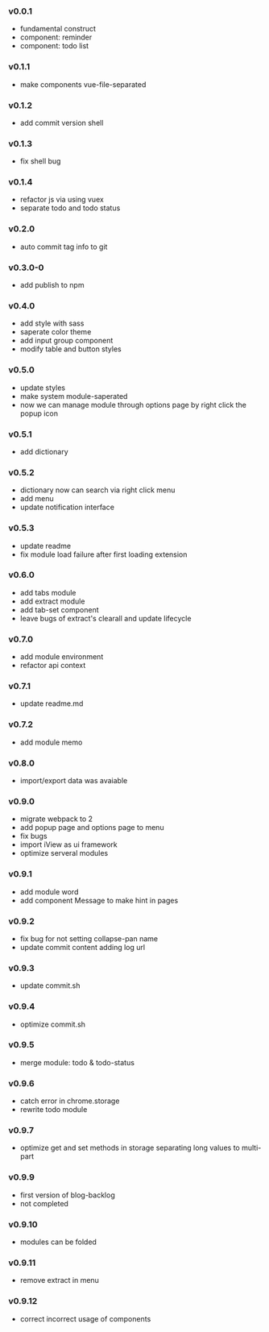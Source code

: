 ### v0.0.1
+ fundamental construct
+ component: reminder
+ component: todo list

### v0.1.1
+ make components vue-file-separated

### v0.1.2
+ add commit version shell

### v0.1.3
+ fix shell bug

### v0.1.4
+ refactor js via using vuex
+ separate todo and todo status

### v0.2.0
+ auto commit tag info to git

### v0.3.0-0
+ add publish to npm

### v0.4.0
+ add style with sass
+ saperate color theme
+ add input group component
+ modify table and button styles

### v0.5.0
+ update styles
+ make system module-saperated
+ now we can manage module through options page by right click the popup icon

### v0.5.1
+ add dictionary

### v0.5.2
+ dictionary now can search via right click menu
+ add menu
+ update notification interface

### v0.5.3
+ update readme
+ fix module load failure after first loading extension

### v0.6.0
+ add tabs module
+ add extract module
+ add tab-set component
+ leave bugs of extract's clearall and update lifecycle

### v0.7.0
+ add module environment
+ refactor api context

### v0.7.1
+ update readme.md

### v0.7.2
+ add module memo

### v0.8.0
+ import/export data was avaiable

### v0.9.0
+ migrate webpack to 2
+ add popup page and options page to menu
+ fix bugs
+ import iView as ui framework
+ optimize serveral modules

### v0.9.1
+ add module word
+ add component Message to make hint in pages

### v0.9.2
+ fix bug for not setting collapse-pan name
+ update commit content adding log url

### v0.9.3
+ update commit.sh

### v0.9.4
+ optimize commit.sh

### v0.9.5
+ merge module: todo & todo-status

### v0.9.6
+ catch error in chrome.storage
+ rewrite todo module

### v0.9.7
+ optimize get and set methods in storage separating long values to multi-part

### v0.9.9
+ first version of blog-backlog
+ not completed

### v0.9.10
+ modules can be folded

### v0.9.11
+ remove extract in menu

### v0.9.12
+ correct incorrect usage of components

